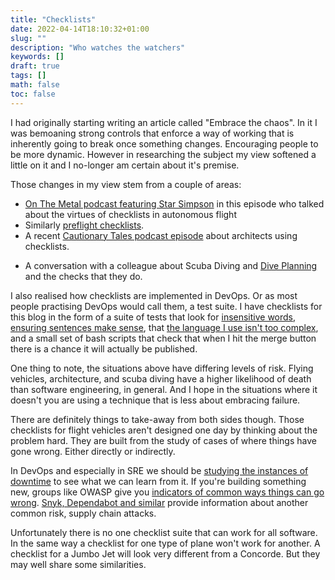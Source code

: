```yaml
---
title: "Checklists"
date: 2022-04-14T18:10:32+01:00
slug: ""
description: "Who watches the watchers"
keywords: []
draft: true
tags: []
math: false
toc: false
---
```


I had originally starting writing an article called "Embrace the chaos". In it I was bemoaning strong controls that enforce a way of working that is inherently going to break once something changes. Encouraging people to be more dynamic. However in researching the subject my view softened a little on it and I no-longer am certain about it's premise.

Those changes in my view stem from a couple of areas:

* [On The Metal podcast featuring Star Simpson](https://oxide.computer/podcasts/star-simpson) in this episode who talked about the virtues of checklists in autonomous flight
* Similarly [preflight checklists](https://en.wikipedia.org/wiki/Preflight_checklist).
* A recent [Cautionary Tales podcast episode](https://podcasts.google.com/feed/aHR0cHM6Ly9mZWVkcy5tZWdhcGhvbmUuZm0vY2F1dGlvbmFyeXRhbGVz/episode/ZmIzNzIyYjYtYTE0Ni0xMWVjLTgyMTUtYzc1MGU2NjVjOGM4?sa=X&ved=0CAUQkfYCahcKEwiIy8LUyZP3AhUAAAAAHQAAAAAQAQ) about architects using checklists.

<!--alex ignore dive-->
* A conversation with a colleague about Scuba Diving and [Dive Planning](https://en.wikipedia.org/wiki/Dive_planning) and the checks that they do.

I also realised how checklists are implemented in DevOps. Or as most people practising DevOps would call them, a test suite. I have checklists for this blog in the form of a suite of tests that look for [insensitive words](https://alexjs.com/), [ensuring sentences make sense](https://github.com/yamatt/python3-hemoglobin), that [the language I use isn't too complex](https://github.com/yamatt/python3-textstat-cli), and a small set of bash scripts that check that when I hit the merge button there is a chance it will actually be published.

<!--alex ignore death failure-->
One thing to note, the situations above have differing levels of risk. Flying vehicles, architecture, and scuba diving have a higher likelihood of death than software engineering, in general. And I hope in the situations where it doesn't you are using a technique that is less about embracing failure.

There are definitely things to take-away from both sides though. Those checklists for flight vehicles aren't designed one day by thinking about the problem hard. They are built from the study of cases of where things have gone wrong. Either directly or indirectly.

<!--alex ignore attacks-->
In DevOps and especially in SRE we should be [studying the instances of downtime](https://www.atlassian.com/incident-management/postmortem) to see what we can learn from it. If you're building something new, groups like OWASP give you [indicators of common ways things can go wrong](https://owasp.org/Top10/). [Snyk, Dependabot and similar](https://alternativeto.net/software/snyk/) provide information about another common risk, supply chain attacks.

Unfortunately there is no one checklist suite that can work for all software. In the same way a checklist for one type of plane won't work for another. A checklist for a Jumbo Jet will look very different from a Concorde. But they may well share some similarities.
